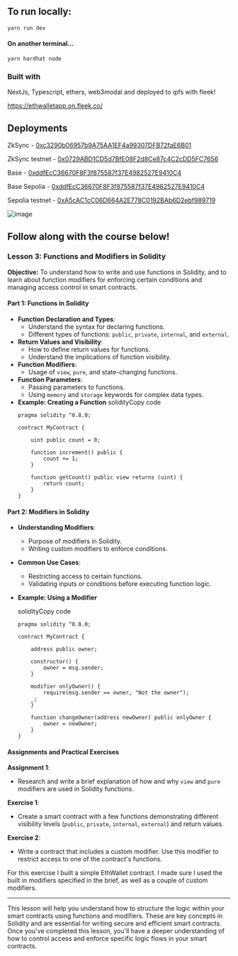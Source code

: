 ## To run locally:

`yarn run dev`

#### On another terminal...

`yarn hardhat node`

### Built with

NextJs, Typescript, ethers, web3modal and deployed to ipfs with fleek!

https://ethwalletapp.on.fleek.co/

## Deployments

ZkSync - [0xc3290b06957b9A75AA1EF4a99307DFB72faE6B01](https://explorer.zksync.io/address/0xc3290b06957b9A75AA1EF4a99307DFB72faE6B01)

ZkSync testnet - [0x0729ABD1CD5d7BfE08F2d8Ce87c4C2cDD5FC7656](https://sepolia.explorer.zksync.io/address/0x0729ABD1CD5d7BfE08F2d8Ce87c4C2cDD5FC7656)

Base - [0xddfEcC36670F8F3f875587f37E4982527E9410C4](https://basescan.org/address/0xddfecc36670f8f3f875587f37e4982527e9410c4)

Base Sepolia - [0xddfEcC36670F8F3f875587f37E4982527E9410C4](https://basescan.org/address/0xddfecc36670f8f3f875587f37e4982527e9410c4)

Sepolia testnet - [0xA5cAC1cC06D664A2E778C0192BAb6D2ebf989719](https://sepolia.basescan.org/address/0xa5cac1cc06d664a2e778c0192bab6d2ebf989719)

![image](https://github.com/SimSimButDifferent/L3-EthWalletFrontEnd/assets/88177427/f888da39-3fe4-45ab-b067-ab120c51024b)

## Follow along with the course below!

### Lesson 3: Functions and Modifiers in Solidity

**Objective:** To understand how to write and use functions in Solidity, and to learn about function modifiers for enforcing certain conditions and managing access control in smart contracts.

#### Part 1: Functions in Solidity

-   **Function Declaration and Types**:
    -   Understand the syntax for declaring functions.
    -   Different types of functions: `public`, `private`, `internal`, and `external`.
-   **Return Values and Visibility**:
    -   How to define return values for functions.
    -   Understand the implications of function visibility.
-   **Function Modifiers**:
    -   Usage of `view`, `pure`, and state-changing functions.
-   **Function Parameters**:
    -   Passing parameters to functions.
    -   Using `memory` and `storage` keywords for complex data types.
-   **Example: Creating a Function**
    solidityCopy code
    ```solidity
    pragma solidity ^0.8.0;

    contract MyContract {

        uint public count = 0;

        function increment() public {
            count += 1;
        }

        function getCount() public view returns (uint) {
            return count;
        }
    }
    ```

#### Part 2: Modifiers in Solidity

-   **Understanding Modifiers**:
    -   Purpose of modifiers in Solidity.
    -   Writing custom modifiers to enforce conditions.
-   **Common Use Cases**:
    -   Restricting access to certain functions.
    -   Validating inputs or conditions before executing function logic.
-   **Example: Using a Modifier**

    solidityCopy code

    ```solidity
    pragma solidity ^0.8.0;

    contract MyContract {

        address public owner;

        constructor() {
            owner = msg.sender;
        }

        modifier onlyOwner() {
            require(msg.sender == owner, "Not the owner");
        _;
        }

        function changeOwner(address newOwner) public onlyOwner {
            owner = newOwner;
        }
    }
    ```

#### Assignments and Practical Exercises

**Assignment 1**:

-   Research and write a brief explanation of how and why `view` and `pure` modifiers are used in Solidity functions.

**Exercise 1**:

-   Create a smart contract with a few functions demonstrating different visibility levels (`public`, `private`, `internal`, `external`) and return values.

**Exercise 2**:

-   Write a contract that includes a custom modifier. Use this modifier to restrict access to one of the contract's functions.

For this exercise I built a simple EthWallet contract. I made sure I used the built in modifiers specified in the brief, as well as a couple of custom modifiers.

---

This lesson will help you understand how to structure the logic within your smart contracts using functions and modifiers. These are key concepts in Solidity and are essential for writing secure and efficient smart contracts. Once you've completed this lesson, you'll have a deeper understanding of how to control access and enforce specific logic flows in your smart contracts.
